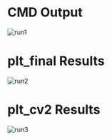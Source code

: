 # CMD Output
![run1](https://cdn.discordapp.com/attachments/781689620882128927/1104549030547173467/image.png)

# plt_final Results
![run2](https://cdn.discordapp.com/attachments/781689620882128927/1104548732126634055/image.png)

# plt_cv2 Results
![run3](https://cdn.discordapp.com/attachments/781689620882128927/1104548903434596444/image.png)
